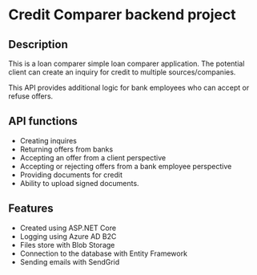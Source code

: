 ﻿# Credit Comparer backend project

## Description

This is a loan comparer simple loan comparer application. The potential client can create an inquiry for credit to multiple sources/companies.

This API provides additional logic for bank employees who can accept or refuse offers.

## API functions

- Creating inquires
- Returning offers from banks
- Accepting an offer from a client perspective
- Accepting or rejecting offers from a bank employee perspective
- Providing documents for credit
- Ability to upload signed documents.


## Features

- Created using ASP.NET Core
- Logging using Azure AD B2C
- Files store with Blob Storage
- Connection to the database with Entity Framework
- Sending emails with SendGrid
